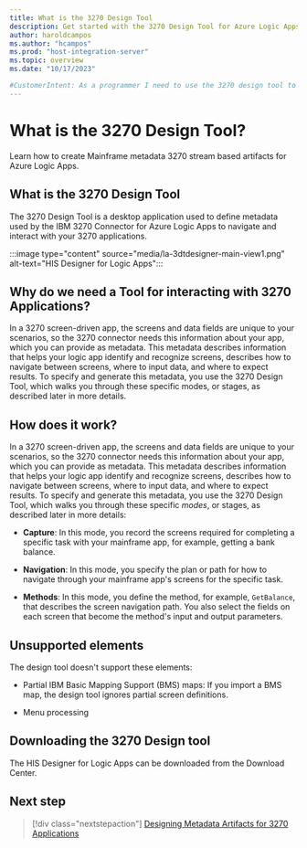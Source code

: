 ```yaml
---
title: What is the 3270 Design Tool
description: Get started with the 3270 Design Tool for Azure Logic Apps. This development tool helps you create green-screen applications.
author: haroldcampos
ms.author: "hcampos"
ms.prod: "host-integration-server"
ms.topic: overview 
ms.date: "10/17/2023"

#CustomerIntent: As a programmer I need to use the 3270 design tool to create metadata for the Logic Apps connector for 3270
---
```


# What is the 3270 Design Tool? 

Learn how to create Mainframe metadata 3270 stream based artifacts for Azure Logic Apps.

## What is the 3270 Design Tool

The 3270 Design Tool is a desktop application used to define metadata used by the IBM 3270 Connector for Azure Logic Apps to navigate and interact with your 3270 applications.

:::image type="content" source="media/la-3dtdesigner-main-view1.png" alt-text="HIS Designer for Logic Apps":::

## Why do we need a Tool for interacting with 3270 Applications?

In a 3270 screen-driven app, the screens and data fields are unique to your scenarios, so the 3270 connector needs this information about your app, which you can provide as metadata. This metadata describes information that helps your logic app identify and recognize screens, describes how to navigate between screens, where to input data, and where to expect results. To specify and generate this metadata, you use the 3270 Design Tool, which walks you through these specific modes, or stages, as described later in more details.

## How does it work?

In a 3270 screen-driven app, the screens and data fields are unique 
to your scenarios, so the 3270 connector needs this information about 
your app, which you can provide as metadata. This metadata describes 
information that helps your logic app identify and recognize screens, 
describes how to navigate between screens, where to input data, 
and where to expect results. To specify and generate this metadata, 
you use the 3270 Design Tool, which walks you through these specific 
*modes*, or stages, as described later in more details:

* **Capture**: In this mode, you record the screens required for completing 
a specific task with your mainframe app, for example, getting a bank balance.

* **Navigation**: In this mode, you specify the plan or path for how 
to navigate through your mainframe app's screens for the specific task.

* **Methods**: In this mode, you define the method, for example, 
`GetBalance`, that describes the screen navigation path. You also 
select the fields on each screen that become the method's input 
and output parameters.

## Unsupported elements

The design tool doesn't support these elements:

* Partial IBM Basic Mapping Support (BMS) maps: If you import a BMS map, the design tool ignores partial screen definitions.

* Menu processing

## Downloading the 3270 Design tool

The HIS Designer for Logic Apps can be downloaded from the Download Center.

## Next step

> [!div class="nextstepaction"]
> [Designing Metadata Artifacts for 3270 Applications](application-integration-la3270apps.md)

